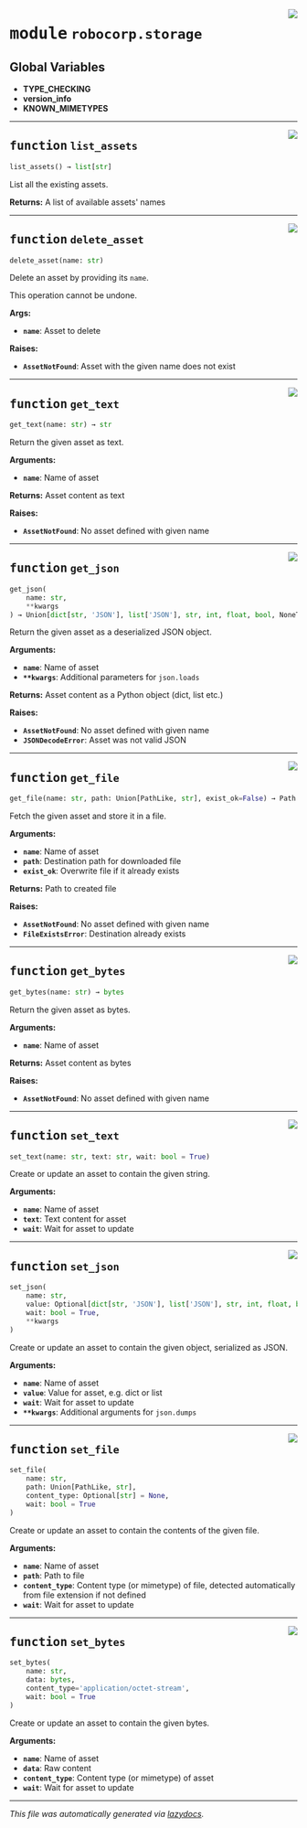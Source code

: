 <!-- markdownlint-disable -->

<a href="../../storage/src/robocorp/storage/__init__.py#L0"><img align="right" style="float:right;" src="https://img.shields.io/badge/-source-cccccc?style=flat-square" /></a>

# <kbd>module</kbd> `robocorp.storage`




**Global Variables**
---------------
- **TYPE_CHECKING**
- **version_info**
- **KNOWN_MIMETYPES**

---

<a href="../../storage/src/robocorp/storage/__init__.py#L45"><img align="right" style="float:right;" src="https://img.shields.io/badge/-source-cccccc?style=flat-square" /></a>

## <kbd>function</kbd> `list_assets`

```python
list_assets() → list[str]
```

List all the existing assets. 



**Returns:**
  A list of available assets' names 


---

<a href="../../storage/src/robocorp/storage/__init__.py#L54"><img align="right" style="float:right;" src="https://img.shields.io/badge/-source-cccccc?style=flat-square" /></a>

## <kbd>function</kbd> `delete_asset`

```python
delete_asset(name: str)
```

Delete an asset by providing its `name`. 

This operation cannot be undone. 



**Args:**
 
 - <b>`name`</b>:  Asset to delete 



**Raises:**
 
 - <b>`AssetNotFound`</b>:  Asset with the given name does not exist 


---

<a href="../../storage/src/robocorp/storage/__init__.py#L94"><img align="right" style="float:right;" src="https://img.shields.io/badge/-source-cccccc?style=flat-square" /></a>

## <kbd>function</kbd> `get_text`

```python
get_text(name: str) → str
```

Return the given asset as text. 



**Arguments:**
 
 - <b>`name`</b>:  Name of asset 



**Returns:**
 Asset content as text 



**Raises:**
 
 - <b>`AssetNotFound`</b>:  No asset defined with given name 


---

<a href="../../storage/src/robocorp/storage/__init__.py#L110"><img align="right" style="float:right;" src="https://img.shields.io/badge/-source-cccccc?style=flat-square" /></a>

## <kbd>function</kbd> `get_json`

```python
get_json(
    name: str,
    **kwargs
) → Union[dict[str, 'JSON'], list['JSON'], str, int, float, bool, NoneType]
```

Return the given asset as a deserialized JSON object. 



**Arguments:**
 
 - <b>`name`</b>:  Name of asset 
 - <b>`**kwargs`</b>:  Additional parameters for `json.loads` 



**Returns:**
 Asset content as a Python object (dict, list etc.) 



**Raises:**
 
 - <b>`AssetNotFound`</b>:  No asset defined with given name 
 - <b>`JSONDecodeError`</b>:  Asset was not valid JSON 


---

<a href="../../storage/src/robocorp/storage/__init__.py#L128"><img align="right" style="float:right;" src="https://img.shields.io/badge/-source-cccccc?style=flat-square" /></a>

## <kbd>function</kbd> `get_file`

```python
get_file(name: str, path: Union[PathLike, str], exist_ok=False) → Path
```

Fetch the given asset and store it in a file. 



**Arguments:**
 
 - <b>`name`</b>:  Name of asset 
 - <b>`path`</b>:  Destination path for downloaded file 
 - <b>`exist_ok`</b>:  Overwrite file if it already exists 



**Returns:**
 Path to created file 



**Raises:**
 
 - <b>`AssetNotFound`</b>:  No asset defined with given name 
 - <b>`FileExistsError`</b>:  Destination already exists 


---

<a href="../../storage/src/robocorp/storage/__init__.py#L153"><img align="right" style="float:right;" src="https://img.shields.io/badge/-source-cccccc?style=flat-square" /></a>

## <kbd>function</kbd> `get_bytes`

```python
get_bytes(name: str) → bytes
```

Return the given asset as bytes. 



**Arguments:**
 
 - <b>`name`</b>:  Name of asset 



**Returns:**
 Asset content as bytes 



**Raises:**
 
 - <b>`AssetNotFound`</b>:  No asset defined with given name 


---

<a href="../../storage/src/robocorp/storage/__init__.py#L184"><img align="right" style="float:right;" src="https://img.shields.io/badge/-source-cccccc?style=flat-square" /></a>

## <kbd>function</kbd> `set_text`

```python
set_text(name: str, text: str, wait: bool = True)
```

Create or update an asset to contain the given string. 



**Arguments:**
 
 - <b>`name`</b>:  Name of asset 
 - <b>`text`</b>:  Text content for asset 
 - <b>`wait`</b>:  Wait for asset to update 


---

<a href="../../storage/src/robocorp/storage/__init__.py#L197"><img align="right" style="float:right;" src="https://img.shields.io/badge/-source-cccccc?style=flat-square" /></a>

## <kbd>function</kbd> `set_json`

```python
set_json(
    name: str,
    value: Optional[dict[str, 'JSON'], list['JSON'], str, int, float, bool],
    wait: bool = True,
    **kwargs
)
```

Create or update an asset to contain the given object, serialized as JSON. 



**Arguments:**
 
 - <b>`name`</b>:  Name of asset 
 - <b>`value`</b>:  Value for asset, e.g. dict or list 
 - <b>`wait`</b>:  Wait for asset to update 
 - <b>`**kwargs`</b>:  Additional arguments for `json.dumps` 


---

<a href="../../storage/src/robocorp/storage/__init__.py#L211"><img align="right" style="float:right;" src="https://img.shields.io/badge/-source-cccccc?style=flat-square" /></a>

## <kbd>function</kbd> `set_file`

```python
set_file(
    name: str,
    path: Union[PathLike, str],
    content_type: Optional[str] = None,
    wait: bool = True
)
```

Create or update an asset to contain the contents of the given file. 



**Arguments:**
 
 - <b>`name`</b>:  Name of asset 
 - <b>`path`</b>:  Path to file 
 - <b>`content_type`</b>:  Content type (or mimetype) of file, detected automatically  from file extension if not defined 
 - <b>`wait`</b>:  Wait for asset to update 


---

<a href="../../storage/src/robocorp/storage/__init__.py#L241"><img align="right" style="float:right;" src="https://img.shields.io/badge/-source-cccccc?style=flat-square" /></a>

## <kbd>function</kbd> `set_bytes`

```python
set_bytes(
    name: str,
    data: bytes,
    content_type='application/octet-stream',
    wait: bool = True
)
```

Create or update an asset to contain the given bytes. 



**Arguments:**
 
 - <b>`name`</b>:  Name of asset 
 - <b>`data`</b>:  Raw content 
 - <b>`content_type`</b>:  Content type (or mimetype) of asset 
 - <b>`wait`</b>:  Wait for asset to update 




---

_This file was automatically generated via [lazydocs](https://github.com/ml-tooling/lazydocs)._
